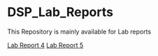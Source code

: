 # DSP_Lab_Reports
This Repository is mainly available for Lab reports 

<a href="https://github.com/Promit-Biswas/DSP_Lab_Reports/tree/main/DSP%20Lab4">Lab Report 4</a>
<a href="https://github.com/Promit-Biswas/DSP_Lab_Reports/tree/main/DSP%20Lab5">Lab Report 5</a>
